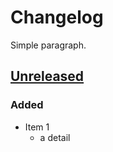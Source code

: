 # Changelog

Simple paragraph.

## [Unreleased]
### Added
- Item 1
	- a detail

[Unreleased]: http://example.com/abcdef..HEAD
